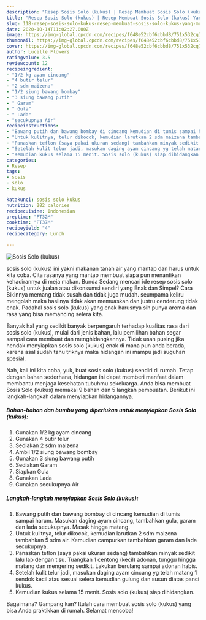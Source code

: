 ```yaml
---
description: "Resep Sosis Solo (kukus) | Resep Membuat Sosis Solo (kukus) Yang Mudah Dan Praktis"
title: "Resep Sosis Solo (kukus) | Resep Membuat Sosis Solo (kukus) Yang Mudah Dan Praktis"
slug: 118-resep-sosis-solo-kukus-resep-membuat-sosis-solo-kukus-yang-mudah-dan-praktis
date: 2020-10-14T11:02:27.000Z
image: https://img-global.cpcdn.com/recipes/f648e52cbf6cbbd8/751x532cq70/sosis-solo-kukus-foto-resep-utama.jpg
thumbnail: https://img-global.cpcdn.com/recipes/f648e52cbf6cbbd8/751x532cq70/sosis-solo-kukus-foto-resep-utama.jpg
cover: https://img-global.cpcdn.com/recipes/f648e52cbf6cbbd8/751x532cq70/sosis-solo-kukus-foto-resep-utama.jpg
author: Lucille Flowers
ratingvalue: 3.5
reviewcount: 12
recipeingredient:
- "1/2 kg ayam cincang"
- "4 butir telur"
- "2 sdm maizena"
- "1/2 siung bawang bombay"
- "3 siung bawang putih"
- " Garam"
- " Gula"
- " Lada"
- "secukupnya Air"
recipeinstructions:
- "Bawang putih dan bawang bombay di cincang kemudian di tumis sampai harum. Masukan daging ayam cincang, tambahkan gula, garam dan lada secukupnya. Masak hingga matang."
- "Untuk kulitnya, telur dikocok, kemudian larutkan 2 sdm maizena tambahkan 5 sdm air. Kemudian campurkan tambahkan garam dan lada secukupnya."
- "Panaskan teflon (saya pakai ukuran sedang) tambahkan minyak sedikit lalu lap dengan tisu. Tuangkan 1 centong (kecil) adonan, tunggu hingga matang dan mengering sedikit. Lakukan berulang sampai adonan habis."
- "Setelah kulit telur jadi, masukan daging ayam cincang yg telah matang 1 sendok kecil atau sesuai selera kemudian gulung dan susun diatas panci kukus."
- "Kemudian kukus selama 15 menit. Sosis solo (kukus) siap dihidangkan."
categories:
- Resep
tags:
- sosis
- solo
- kukus

katakunci: sosis solo kukus 
nutrition: 282 calories
recipecuisine: Indonesian
preptime: "PT32M"
cooktime: "PT37M"
recipeyield: "4"
recipecategory: Lunch

---
```



![Sosis Solo (kukus)](https://img-global.cpcdn.com/recipes/f648e52cbf6cbbd8/751x532cq70/sosis-solo-kukus-foto-resep-utama.jpg)


sosis solo (kukus) ini yakni makanan tanah air yang mantap dan harus untuk kita coba. Cita rasanya yang mantap membuat siapa pun menantikan kehadirannya di meja makan.
Bunda Sedang mencari ide resep sosis solo (kukus) untuk jualan atau dikonsumsi sendiri yang Enak dan Simpel? Cara Bikinnya memang tidak susah dan tidak juga mudah. seumpama keliru mengolah maka hasilnya tidak akan memuaskan dan justru cenderung tidak enak. Padahal sosis solo (kukus) yang enak harusnya sih punya aroma dan rasa yang bisa memancing selera kita.



Banyak hal yang sedikit banyak berpengaruh terhadap kualitas rasa dari sosis solo (kukus), mulai dari jenis bahan, lalu pemilihan bahan segar sampai cara membuat dan menghidangkannya. Tidak usah pusing jika hendak menyiapkan sosis solo (kukus) enak di mana pun anda berada, karena asal sudah tahu triknya maka hidangan ini mampu jadi suguhan spesial.


Nah, kali ini kita coba, yuk, buat sosis solo (kukus) sendiri di rumah. Tetap dengan bahan sederhana, hidangan ini dapat memberi manfaat dalam membantu menjaga kesehatan tubuhmu sekeluarga. Anda bisa membuat Sosis Solo (kukus) memakai 9 bahan dan 5 langkah pembuatan. Berikut ini langkah-langkah dalam menyiapkan hidangannya.

<!--inarticleads1-->

##### Bahan-bahan dan bumbu yang diperlukan untuk menyiapkan Sosis Solo (kukus):

1. Gunakan 1/2 kg ayam cincang
1. Gunakan 4 butir telur
1. Sediakan 2 sdm maizena
1. Ambil 1/2 siung bawang bombay
1. Gunakan 3 siung bawang putih
1. Sediakan  Garam
1. Siapkan  Gula
1. Gunakan  Lada
1. Gunakan secukupnya Air




<!--inarticleads2-->

##### Langkah-langkah menyiapkan Sosis Solo (kukus):

1. Bawang putih dan bawang bombay di cincang kemudian di tumis sampai harum. Masukan daging ayam cincang, tambahkan gula, garam dan lada secukupnya. Masak hingga matang.
1. Untuk kulitnya, telur dikocok, kemudian larutkan 2 sdm maizena tambahkan 5 sdm air. Kemudian campurkan tambahkan garam dan lada secukupnya.
1. Panaskan teflon (saya pakai ukuran sedang) tambahkan minyak sedikit lalu lap dengan tisu. Tuangkan 1 centong (kecil) adonan, tunggu hingga matang dan mengering sedikit. Lakukan berulang sampai adonan habis.
1. Setelah kulit telur jadi, masukan daging ayam cincang yg telah matang 1 sendok kecil atau sesuai selera kemudian gulung dan susun diatas panci kukus.
1. Kemudian kukus selama 15 menit. Sosis solo (kukus) siap dihidangkan.




Bagaimana? Gampang kan? Itulah cara membuat sosis solo (kukus) yang bisa Anda praktikkan di rumah. Selamat mencoba!
